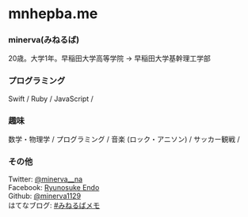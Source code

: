 # mnhepba.me

### minerva(みねるば)

20歳。大学1年。早稲田大学高等学院 -> 早稲田大学基幹理工学部

### プログラミング

Swift / Ruby / JavaScript /

### 趣味

数学・物理学 / プログラミング / 音楽 (ロック・アニソン) / サッカー観戦 /

### その他

Twitter: [@minerva__na](https://twitter.com/minerva__na)  
Facebook: [Ryunosuke Endo](https://www.facebook.com/Minerva1129)  
Github: [@minerva1129](https://github.com/minerva1129)  
はてなブログ: [#みねるばメモ](http://minerva1129.hatenablog.com)
